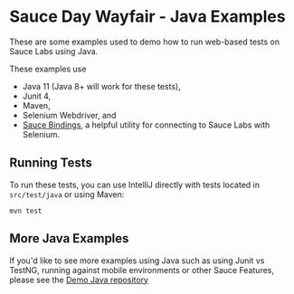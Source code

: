 # Sauce Day Wayfair - Java Examples

These are some examples used to demo how to run web-based tests on Sauce Labs using Java. 

These examples use

- Java 11 (Java 8+ will work for these tests),
- Junit 4, 
- Maven,
- Selenium Webdriver, and
- [Sauce Bindings](https://opensource.saucelabs.com/sauce_bindings/docs/overview.html), a helpful utility for connecting to Sauce Labs with Selenium.

## Running Tests

To run these tests, you can use IntelliJ directly with tests located in `src/test/java` or using Maven:

```$bash
mvn test
```

## More Java Examples

If you'd like to see more examples using Java  such as using Junit vs TestNG, running against mobile environments or other Sauce Features, please see the [Demo Java repository](https://github.com/saucelabs-training/demo-java)